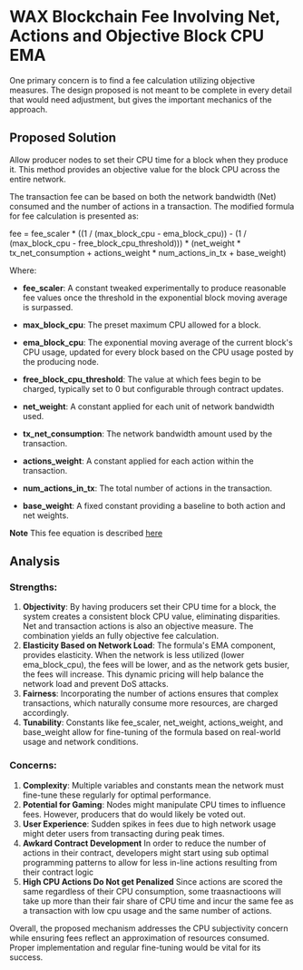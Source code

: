 # WAX Blockchain Fee Involving Net, Actions and Objective Block CPU EMA

One primary concern is to find a fee calculation utilizing objective measures.
The design proposed is not meant to be complete in every detail that would need adjustment, but gives the important mechanics of the approach.

## Proposed Solution

Allow producer nodes to set their CPU time for a block when they produce it. This method provides an objective value for the block CPU across the entire network.

The transaction fee can be based on both the network bandwidth (Net) consumed and the number of actions in a transaction. The modified formula for fee calculation is presented as:

fee = fee_scaler * ((1 / (max_block_cpu - ema_block_cpu)) - (1 / (max_block_cpu - free_block_cpu_threshold))) * (net_weight * tx_net_consumption + actions_weight * num_actions_in_tx + base_weight)

Where:
- **fee_scaler**: A constant tweaked experimentally to produce reasonable fee values once the threshold in the exponential block moving average is surpassed.

- **max_block_cpu**: The preset maximum CPU allowed for a block.

- **ema_block_cpu**: The exponential moving average of the current block's CPU usage, updated for every block based on the CPU usage posted by the producing node.

- **free_block_cpu_threshold**: The value at which fees begin to be charged, typically set to 0 but configurable through contract updates.

- **net_weight**: A constant applied for each unit of network bandwidth used.

- **tx_net_consumption**: The network bandwidth amount used by the transaction.

- **actions_weight**: A constant applied for each action within the transaction.

- **num_actions_in_tx**: The total number of actions in the transaction.

- **base_weight**: A fixed constant providing a baseline to both action and net weights.

**Note** This fee equation is described [here](https://github.com/worldwide-asset-exchange/wax-blockchain/blob/tokenomics-graphs/tokenomics/proposals/general-fee-formula.md)

## Analysis

### Strengths:

1. **Objectivity**: By having producers set their CPU time for a block, the system creates a consistent block CPU value, eliminating disparities. Net and transaction actions is also an objective measure. The combination yields an fully objective fee calculation.
2. **Elasticity Based on Network Load**: The formula's EMA component, provides elasticity. When the network is less utilized (lower ema_block_cpu), the fees will be lower, and as the network gets busier, the fees will increase. This dynamic pricing will help balance the network load and prevent DoS attacks.
3. **Fairness**: Incorporating the number of actions ensures that complex transactions, which naturally consume more resources, are charged accordingly.
5. **Tunability**: Constants like fee_scaler, net_weight, actions_weight, and base_weight allow for fine-tuning of the formula based on real-world usage and network conditions.

### Concerns:

1. **Complexity**: Multiple variables and constants mean the network must fine-tune these regularly for optimal performance.
2. **Potential for Gaming**: Nodes might manipulate CPU times to influence fees. However, producers that do would likely be voted out.
3. **User Experience**: Sudden spikes in fees due to high network usage might deter users from transacting during peak times.
4. **Awkard Contract Development** In order to reduce the number of actions in their contract, developers might start using sub optimal programming patterns to allow for less in-line actions resulting from their contract logic
5. **High CPU Actions Do Not get Penalized** Since actions are scored the same regardless of their CPU consumption, some traasnactioons will take up more than their fair share of CPU time and incur the same fee as a transaction with low cpu usage and the same number of actions.

Overall, the proposed mechanism addresses the CPU subjectivity concern while ensuring fees reflect an approximation of resources consumed. Proper implementation and regular fine-tuning would be vital for its success.
